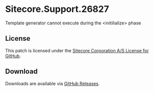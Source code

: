 # Sitecore.Support.26827
Template generator cannot execute during the &lt;initilialize&gt; phase

## License  
This patch is licensed under the [Sitecore Corporation A/S License for GitHub](https://github.com/sitecoresupport/Sitecore.Support.26827/blob/master/LICENSE).  

## Download  
Downloads are available via [GitHub Releases](https://github.com/sitecoresupport/Sitecore.Support.26827/releases).  

